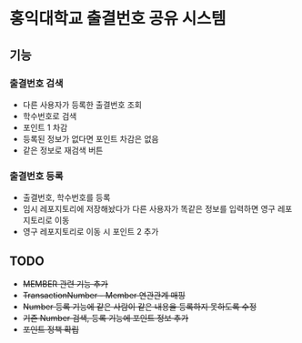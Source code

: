 # 홍익대학교 출결번호 공유 시스템

## 기능
### 출결번호 검색
* 다른 사용자가 등록한 출결번호 조회
* 학수번호로 검색
* 포인트 1 차감
* 등록된 정보가 없다면 포인트 차감은 없음
* 같은 정보로 재검색 버튼

### 출결번호 등록
* 출결번호, 학수번호를 등록
* 임시 레포지토리에 저장해놨다가 다른 사용자가 똑같은 정보를 입력하면 영구 레포지토리로 이동
* 영구 레포지토리로 이동 시 포인트 2 추가

## TODO
* ~~MEMBER 관련 기능 추가~~
* ~~TransactionNumber - Member 연관관계 매핑~~
* ~~Number 등록 기능에 같은 사람이 같은 내용을 등록하지 못하도록 수정~~
* ~~기존 Number 검색, 등록 기능에 포인트 정보 추가~~
* ~~포인트 정책 확립~~